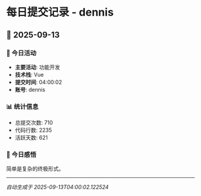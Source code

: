 # 每日提交记录 - dennis

## 📅 2025-09-13

### 🎯 今日活动
- **主要活动**: 功能开发
- **技术栈**: Vue
- **提交时间**: 04:00:02
- **账号**: dennis

### 📊 统计信息
- 总提交次数: 710
- 代码行数: 2235
- 活跃天数: 621

### 💭 今日感悟
简单是复杂的终极形式。

---
*自动生成于 2025-09-13T04:00:02.122524*
